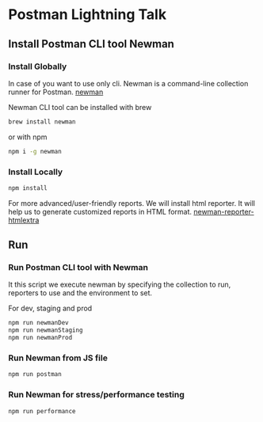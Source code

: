 # Postman Lightning Talk

## Install Postman CLI tool Newman

### Install Globally
In case of you want to use only cli.
Newman is a command-line collection runner for Postman. [newman](https://www.npmjs.com/package/newman)

Newman CLI tool can be installed with brew
```sh
brew install newman 
```

or with npm
```sh
npm i -g newman 
```

### Install Locally

```sh
npm install
```

For more advanced/user-friendly reports. We will install html reporter.
It will help us to generate customized reports in HTML format. [newman-reporter-htmlextra](https://www.npmjs.com/package/newman-reporter-htmlextra)


## Run

### Run Postman CLI tool with Newman

It this script we execute newman by specifying the collection to run, reporters to use and the environment to set. 

For dev, staging and prod
```sh
npm run newmanDev
npm run newmanStaging
npm run newmanProd
```

### Run Newman from JS file

```sh
npm run postman
```

### Run Newman for stress/performance testing

```sh
npm run performance
```
